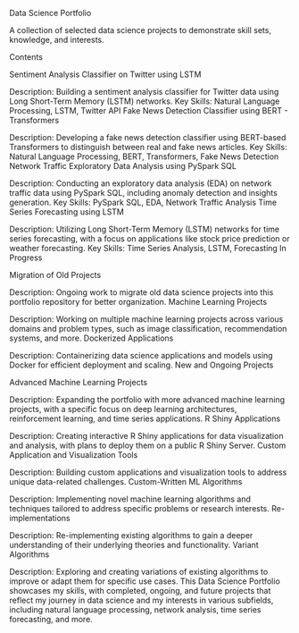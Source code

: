 Data Science Portfolio

A collection of selected data science projects to demonstrate skill sets, knowledge, and interests.

Contents

Sentiment Analysis Classifier on Twitter using LSTM

Description: Building a sentiment analysis classifier for Twitter data using Long Short-Term Memory (LSTM) networks.
Key Skills: Natural Language Processing, LSTM, Twitter API
Fake News Detection Classifier using BERT - Transformers

Description: Developing a fake news detection classifier using BERT-based Transformers to distinguish between real and fake news articles.
Key Skills: Natural Language Processing, BERT, Transformers, Fake News Detection
Network Traffic Exploratory Data Analysis using PySpark SQL

Description: Conducting an exploratory data analysis (EDA) on network traffic data using PySpark SQL, including anomaly detection and insights generation.
Key Skills: PySpark SQL, EDA, Network Traffic Analysis
Time Series Forecasting using LSTM

Description: Utilizing Long Short-Term Memory (LSTM) networks for time series forecasting, with a focus on applications like stock price prediction or weather forecasting.
Key Skills: Time Series Analysis, LSTM, Forecasting
In Progress

Migration of Old Projects

Description: Ongoing work to migrate old data science projects into this portfolio repository for better organization.
Machine Learning Projects

Description: Working on multiple machine learning projects across various domains and problem types, such as image classification, recommendation systems, and more.
Dockerized Applications

Description: Containerizing data science applications and models using Docker for efficient deployment and scaling.
New and Ongoing Projects

Advanced Machine Learning Projects

Description: Expanding the portfolio with more advanced machine learning projects, with a specific focus on deep learning architectures, reinforcement learning, and time series applications.
R Shiny Applications

Description: Creating interactive R Shiny applications for data visualization and analysis, with plans to deploy them on a public R Shiny Server.
Custom Application and Visualization Tools

Description: Building custom applications and visualization tools to address unique data-related challenges.
Custom-Written ML Algorithms

Description: Implementing novel machine learning algorithms and techniques tailored to address specific problems or research interests.
Re-implementations

Description: Re-implementing existing algorithms to gain a deeper understanding of their underlying theories and functionality.
Variant Algorithms

Description: Exploring and creating variations of existing algorithms to improve or adapt them for specific use cases.
This Data Science Portfolio showcases my skills, with completed, ongoing, and future projects that reflect my journey in data science and my interests in various subfields, including natural language processing, network analysis, time series forecasting, and more.
